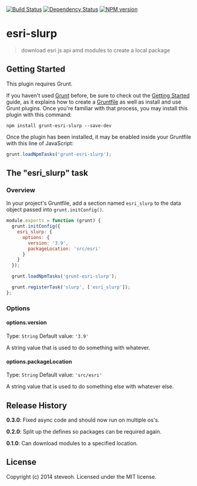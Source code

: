 [![Build Status](https://travis-ci.org/steveoh/grunt-esri-slurp.svg?branch=master)](https://travis-ci.org/steveoh/grunt-esri-slurp)
[![Dependency Status](https://gemnasium.com/steveoh/grunt-esri-slurp.svg)](https://gemnasium.com/steveoh/grunt-esri-slurp)
[![NPM version](https://badge.fury.io/js/grunt-esri-slurp.svg)](http://badge.fury.io/js/grunt-esri-slurp)
# esri-slurp

> download esri js api amd modules to create a local package

## Getting Started
This plugin requires Grunt.

If you haven't used [Grunt](http://gruntjs.com/) before, be sure to check out the [Getting Started](http://gruntjs.com/getting-started) guide, as it explains how to create a [Gruntfile](http://gruntjs.com/sample-gruntfile) as well as install and use Grunt plugins. Once you're familiar with that process, you may install this plugin with this command:

```shell
npm install grunt-esri-slurp --save-dev
```

Once the plugin has been installed, it may be enabled inside your Gruntfile with this line of JavaScript:

```js
grunt.loadNpmTasks('grunt-esri-slurp');
```

## The "esri_slurp" task

### Overview
In your project's Gruntfile, add a section named `esri_slurp` to the data object passed into `grunt.initConfig()`.

```js
module.exports = function (grunt) {
  grunt.initConfig({
    esri_slurp: {
      options: {
        version: '3.9',
        packageLocation: 'src/esri'
      }
    }
  });

  grunt.loadNpmTasks('grunt-esri-slurp');

  grunt.registerTask('slurp', ['esri_slurp']);
};
```

### Options

#### options.version
Type: `String`
Default value: `'3.9'`

A string value that is used to do something with whatever.

#### options.packageLocation
Type: `String`
Default value: `'src/esri'`

A string value that is used to do something else with whatever else.

## Release History
**0.3.0**: Fixed async code and should now run on multiple os's.

**0.2.0**: Split up the defines so packages can be required again.

**0.1.0**: Can download modules to a specified location.

## License
Copyright (c) 2014 steveoh. Licensed under the MIT license.
